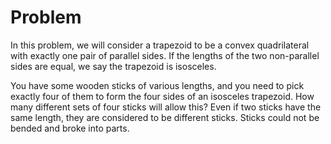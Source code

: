 # Problem

In this problem, we will consider a trapezoid to be a convex quadrilateral with exactly one pair of parallel sides. If the lengths of the two non-parallel sides are equal, we say the trapezoid is isosceles.

You have some wooden sticks of various lengths, and you need to pick exactly four of them to form the four sides of an isosceles trapezoid. How many different sets of four sticks will allow this? Even if two sticks have the same length, they are considered to be different sticks. Sticks could not be bended and broke into parts.
